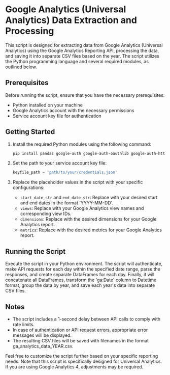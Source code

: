 # Google Analytics (Universal Analytics) Data Extraction and Processing

This script is designed for extracting data from Google Analytics (Universal Analytics) using the Google Analytics Reporting API, processing the data, and saving it into separate CSV files based on the year. The script utilizes the Python programming language and several required modules, as outlined below.

## Prerequisites

Before running the script, ensure that you have the necessary prerequisites:

  - Python installed on your machine
  - Google Analytics account with the necessary permissions
  - Service account key file for authentication

## Getting Started

1. Install the required Python modules using the following command:

    ```bash
    pip install pandas google-auth google-auth-oauthlib google-auth-httplib2
    ```

2. Set the path to your service account key file:

    ```python
    keyfile_path = 'path/to/your/credentials.json'
    ```

3. Replace the placeholder values in the script with your specific configurations:

   - `start_date_str` and `end_date_str`: Replace with your desired start and end dates in the format 'YYYY-MM-DD'.
   - `views`: Replace with your Google Analytics view names and corresponding view IDs.
   - `dimensions`: Replace with the desired dimensions for your Google Analytics report.
   - `metrics`: Replace with the desired metrics for your Google Analytics report.

## Running the Script

Execute the script in your Python environment. The script will authenticate, make API requests for each day within the specified date range, parse the responses, and create separate DataFrames for each day. Finally, it will concatenate all DataFrames, transform the 'ga:Date' column to Datetime format, group the data by year, and save each year's data into separate CSV files.
    
## Notes
  - The script includes a 1-second delay between API calls to comply with rate limits.
  - In case of authentication or API request errors, appropriate error messages will be displayed.
  - The resulting CSV files will be saved with filenames in the format ga_analytics_data_YEAR.csv.
    
Feel free to customize the script further based on your specific reporting needs. Note that this script is specifically designed for Universal Analytics. If you are using Google Analytics 4, adjustments may be required.
